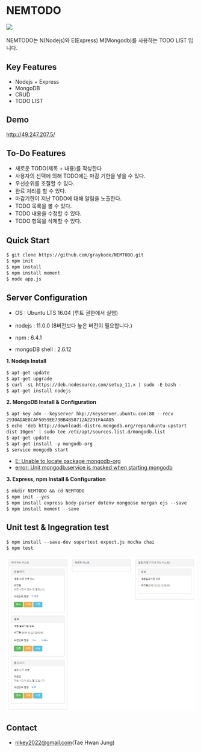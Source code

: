 # NEMTODO
![](https://s3.ap-northeast-2.amazonaws.com/grepp-cloudfront/programmers_imgs/competition-imgs/2018+WinterCoding/img-banner-wintercoding.jpg)

NEMTODO는 N(Nodejs)와 E(Express) M(Mongodb)를 사용하는 TODO LIST 입니다.



## Key Features

- Nodejs + Express
- MongoDB
- CRUD
- TODO LIST



## Demo

http://49.247.207.5/



## To-Do Features

- 새로운 TODO(제목 + 내용)를 작성한다
- 사용자의 선택에 의해 TODO에는 마감 기한을 넣을 수 있다.
- 우선순위를 조절할 수 있다.
- 완료 처리를 할 수 있다.
- 마감기한이 지난 TODO에 대해 알림을 노출한다.
- TODO 목록을 볼 수 있다.
- TODO 내용을 수정할 수 있다.
- TODO 항목을 삭제할 수 있다.

## Quick Start

```shell
$ git clone https://github.com/graykode/NEMTODO.git
$ npm init
$ npm install
$ npm install moment
$ node app.js
```



## Server Configuration

- OS : Ubuntu LTS 16.04 (루트 권한에서 실행)
- nodejs : 11.0.0 (8버전보다 높은 버전이 필요합니다.)

- npm : 6.4.1
- mongoDB shell : 2.6.12

**1. Nodejs Install**

   ```shell
   $ apt-get update
   $ apt-get upgrade
   $ curl -sL https://deb.nodesource.com/setup_11.x | sudo -E bash -
   $ apt-get install nodejs
   ```

**2. MongoDB Install & Configuration**

   ```shell
   $ apt-key adv --keyserver hkp://keyserver.ubuntu.com:80 --recv 2930ADAE8CAF5059EE73BB4B58712A2291FA4AD5
   $ echo 'deb http://downloads-distro.mongodb.org/repo/ubuntu-upstart dist 10gen' | sudo tee /etc/apt/sources.list.d/mongodb.list
   $ apt-get update
   $ apt-get install -y mongodb-org
   $ service mongodb start
   ```

- [E: Unable to locate package mongodb-org](https://stackoverflow.com/questions/28945921/e-unable-to-locate-package-mongodb-org)
- [error: Unit mongodb.service is masked when starting mongodb](https://askubuntu.com/questions/919108/error-unit-mongodb-service-is-masked-when-starting-mongodb)

**3. Express, npm Install & Configuration**

   ```shell
   $ mkdir NEMTODO && cd NEMTODO
   $ npm init --yes
   $ npm install express body-parser dotenv mongoose morgan ejs --save
   $ npm install moment --save
   ```



## Unit test & Ingegration test

```shell
$ npm install --save-dev supertest expect.js mocha chai
$ npm test
```

![](screenshot.png)



## Contact

- nlkey2022@gmail.com(Tae Hwan Jung)
